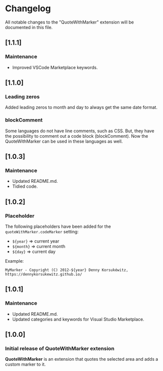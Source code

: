 # Changelog

All notable changes to the "QuoteWithMarker" extension will be documented in this file.

## [1.1.1]

### Maintenance

- Improved VSCode Marketplace keywords.

## [1.1.0]

### Leading zeros

Added leading zeros to month and day to always get the same date format.

### blockComment

Some languages do not have line comments, such as CSS.
But, they have the possibility to comment out a code block (blockComment).
Now the QuoteWithMarker can be used in these languages as well.

## [1.0.3]

### Maintenance

- Updated README.md.
- Tidied code.

## [1.0.2]

### Placeholder

The following placeholders have been added for the `quoteWithMarker.codeMarker` setting:

- `${year}`   => current year
- `${month}`  => current month
- `${day}`    => current day

Example:

`MyMarker - Copyright (C) 2012-${year} Denny Korsukéwitz, https://dennykorsukewitz.github.io/`

## [1.0.1]

### Maintenance

- Updated README.md.
- Updated categories and keywords for Visual Studio Marketplace.

## [1.0.0]

### Initial release of QuoteWithMarker extension

**QuoteWithMarker** is an extension that quotes the selected area and adds a custom marker to it.
